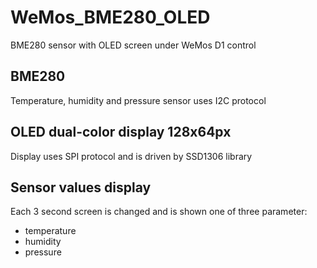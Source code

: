 # WeMos_BME280_OLED
BME280 sensor with OLED screen under WeMos D1 control

## BME280
Temperature, humidity and pressure sensor uses I2C protocol

## OLED dual-color display 128x64px
Display uses SPI protocol and is driven by SSD1306 library

## Sensor values display
Each 3 second screen is changed and is shown one of three parameter:
* temperature
* humidity
* pressure
